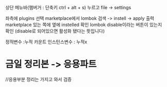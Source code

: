 상단 메뉴바(햄버거 : 단축키 ctrl + alt + s) 누르고 file -> settings

좌측에 plugins 선택
marketplace에서 lombok 검색 -> instell -> apply 출력 
marketplace 있는 쪽에 옆에 instelled 확인
lombok disable이라는 버튼이 있는지 확인
(disable로 되어있으면 활성화 됐다는 뜻입니다)

정적변수 :누적 카운트
인스턴스변수 : 누적x


# 금일 정리본 -> 응용파트
//응용부분 정리는 가지고 와서 검증
```java

